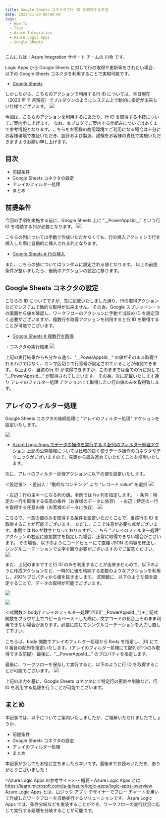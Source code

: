 ```yaml
---
title: Google Sheets コネクタで行 ID を取得する方法
date: 2023-11-20 00:00:00
tags:
  - How-To
  - Tips
  - Azure Integration
  - Azure Logic Apps 
  - Google Sheets
---
```


こんにちは！Azure Integration サポート チームの 川合 です。  

Logic Apps から Google Sheets に対して行の取得や更新等をされたい場合、以下の Google Sheets コネクタを利用することで実現可能です。

- [Google Sheets](https://learn.microsoft.com/ja-JP/connectors/googlesheet/)

しかしながら、こちらのアクションで利用する行 ID については、本日現在（2023 年 11 月現在）でプルダウンのようにシステム上で動的に指定が出来ない仕様でございます。
![](./HowToGetRowIdGS/image001.png)

今回は、こちらのアクションを利用するにあたり、行 ID を取得する小技についてご案内申し上げます。
なお、本ブログでご案内する仕組みについてはあくまで参考情報となります。こちらをお客様の商用環境でご利用になる場合は十分にお客様環境で検証いただき、設計および製造、試験をお客様の責任で実施いただきますようお願い申し上げます。

<!-- more -->

## 目次
- 前提条件
- Google Sheets コネクタの設定
- アレイのフィルター処理
- まとめ

## 前提条件
今回の手順を実施する前に、Google Sheets 上に "\_\_PowerAppsId\_\_" という行 ID を格納する列が必要となります。
![](./HowToGetRowIdGS/image003.png)

こちらの列については手動で作成いただかなくても、行の挿入アクションで行を挿入した際に自動的に挿入される列となります。
- [Google Sheets # 行の挿入](https://learn.microsoft.com/ja-JP/connectors/googlesheet/#%E8%A1%8C%E3%81%AE%E6%8C%BF%E5%85%A5)

また、こちらの値についてはランダムに設定される値となります。
以上の前提条件が整いましたら、後続のアクションの設定に移ります。

## Google Sheets コネクタの設定
こちらの ID についてですが、先に記載いたしました通り、行の取得アクションなどでシステムで動的な取得が出来ません。
その為、Google スプレッドシートの画面から値を確認し、ワークフローのアクションに手動で当該の ID を設定頂く必要がございますが、複数行を取得アクションを利用すると行 ID を取得することが可能でございます。

- [Google Sheets # 複数行を取得](https://learn.microsoft.com/ja-JP/connectors/googlesheet/#%E8%A4%87%E6%95%B0%E8%A1%8C%E3%82%92%E5%8F%96%E5%BE%97)

・コネクタの実行結果
![](./HowToGetRowIdGS/image004.png)

上記の実行結果からも分かる通り、"\_\_PowerAppsId\_\_" の値がそのまま取得されるわけではなく、カンマ区切りで行番号が設定されていることが確認できます。
以上より、当該の行 ID が取得できますが、このままでは全ての行に対して "\_\_PowerAppsId\_\_" が取得されてしまいます。
その為、次に記載いたします通り アレイのフィルター処理 アクションにて取得したい行の値のみを取得致します。

## アレイのフィルター処理
Google Sheets コネクタの後続処理に "アレイのフィルター処理" アクションを設定いたします。

![](./HowToGetRowIdGS/image002.png)

- [Azure Logic Apps でデータの操作を実行する # 配列のフィルター処理アクション](https://learn.microsoft.com/ja-jp/azure/logic-apps/logic-apps-perform-data-operations?tabs=consumption#filter-array-action)
上記の公開情報については比較的良く使うデータ操作のコネクタやテクニックがございますので、先頭から読み進めていただくことを推奨いたします。

次に、アレイのフィルター処理アクションに以下の値を設定いたします。

＜設定値＞
・差出人："動的なコンテンツ" より "レコード value" を選択
![](./HowToGetRowIdGS/image005.png)

・左辺：行の主キーになる列の値。本例では No 列を指定します。
・条件：特定の一行を取得する任意の条件（お客様のデータに依存）
・右辺：特定の一行を取得する任意の値（お客様のデータに依存）
![](./HowToGetRowIdGS/image006.png)

こちらで、一意の値のみを取得する条件を設定いただくことで、当該行の ID を取得することが可能でございます。
ただし、ここで注意が必要な点がございます。本例では No が数字となっておりますが、こちら "アレイのフィルター処理" アクションの右辺に直接数字を指定した場合、正常に取得できない場合がございます。
その場合、以下のようにコードビューにて直接 JSON の内容を修正し、シングルコーテーションで文字を囲う必要がございますのでご留意ください。
![](./HowToGetRowIdGS/image007.png)

また、上記のままですと行 ID のみを利用することが出来ませんので、以下のように作成アクションなど、一時的に値を格納する変数のようなアクションを利用し、JSON プロパティから値を抜き出します。
式関数に、以下のような値を設定することで、データの取得が可能でございます。

![](./HowToGetRowIdGS/image008.png)

![](./HowToGetRowIdGS/image009.png)

＜式関数＞
body('アレイのフィルター処理')?[0]['\_\_PowerAppsId\_\_']
※上記式関数をブラウザ上でコピー＆ペーストした際に、文字コードの都合上そのまま利用できない場合があります。必要に応じてシングルコーテーションを入力し直して下さい。

こちらは、body 関数でアレイのフィルター処理から Body を指定し、[0] にて 0 番目の配列を指定いたします。（アレイのフィルター処理にて配列が1つのみ取得できる前提）
最後に、"\_\_PowerAppsId\_\_" のプロパティを指定します。

最後に、ワークフローを保存して実行すると、以下のように行 ID を取得することが可能でございます。
![](./HowToGetRowIdGS/image010.png)

上記の出力を基に、Google Sheets コネクタにて特定行の更新や削除など、行 ID を利用する処理を行うことが可能でございます。


## まとめ
本記事では、以下についてご案内いたしましたが、ご理解いただけましたでしょうか。
- 前提条件
- Google Sheets コネクタの設定
- アレイのフィルター処理
- まとめ

本記事が少しでもお役に立ちましたら幸いです。最後までお読みいただき、ありがとうございました！

<Azure Logic Apps の参考サイト>
-- 概要 - Azure Logic Apps とは
https://learn.microsoft.com/ja-jp/azure/logic-apps/logic-apps-overview
Azure Logic Apps とは、ロジック アプリ デザイナーでフロー チャートを用いて作成したワークフローを自動実行するソリューションです。
Azure Logic Apps では、条件分岐などを実装することができ、ワークフローの実行状況に応じて実行する処理を分岐することが可能です。
